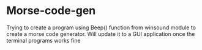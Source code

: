 # Morse-code-gen
Trying to create a program using Beep() function from winsound module to create a morse code generator.
Will update it to a GUI application once the terminal programs works fine
